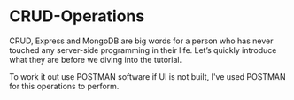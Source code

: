 # CRUD-Operations
CRUD, Express and MongoDB are big words for a person who has never touched any server-side programming in their life. Let’s quickly introduce what they are before we diving into the tutorial.

To work it out use POSTMAN software if UI is not built, I've used POSTMAN for this operations to perform.
